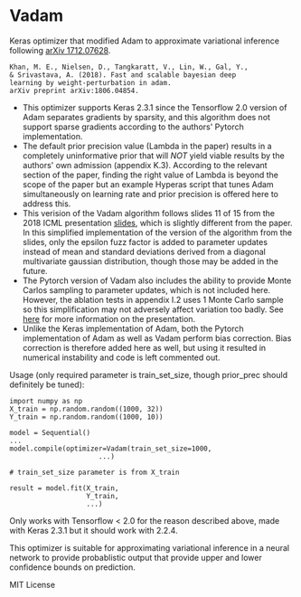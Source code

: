 # Vadam

Keras optimizer that modified Adam to approximate variational inference 
following [arXiv 1712.07628](https://arxiv.org/abs/1806.04854).

    Khan, M. E., Nielsen, D., Tangkaratt, V., Lin, W., Gal, Y., 
    & Srivastava, A. (2018). Fast and scalable bayesian deep 
    learning by weight-perturbation in adam. 
    arXiv preprint arXiv:1806.04854.
       
- This optimizer supports Keras 2.3.1 since the Tensorflow 2.0 version of
Adam separates gradients by sparsity, and this algorithm does not support 
sparse gradients according to the authors' Pytorch implementation.
- The default prior precision value (Lambda in the paper) results in a 
completely uninformative prior that will *NOT* yield viable results by the 
authors' own admission (appendix K.3). According to the relevant section 
of the paper, finding the right value of Lambda is beyond the scope of the 
paper but an example Hyperas script that tunes Adam simultaneously on 
learning rate and prior precision is offered here to address this.
- This verision of the Vadam algorithm follows slides 11 of 15 from the 
2018 ICML presentation [slides](https://goo.gl/ouZRkM), which is slightly 
different from the paper. In this simplified implementation of the version 
of the algorithm from the slides, only the epsilon fuzz factor is added to 
parameter updates instead of mean and standard deviations derived from a 
diagonal multivariate gaussian distribution, though those may be added 
in the future.
- The Pytorch version of Vadam also includes the ability to provide Monte 
Carlos sampling to parameter updates, which is not included here. However, 
the ablation tests in appendix I.2 uses 1 Monte Carlo sample so this 
simplification may not adversely affect variation too badly. 
See [here](https://thinklab.com/content/2693564) for more information on the 
presentation.
- Unlike the Keras implementation of Adam, both the Pytorch implementation 
of Adam as well as Vadam perform bias correction. Bias correction is 
therefore added here as well, but using it resulted in numerical instability 
and code is left commented out.
       
Usage (only required parameter is train_set_size, though prior_prec should 
definitely be tuned):

    import numpy as np
    X_train = np.random.random((1000, 32))
    Y_train = np.random.random((1000, 10))
    
    model = Sequential()
    ...    
    model.compile(optimizer=Vadam(train_set_size=1000,
                          ...)
    
    # train_set_size parameter is from X_train
    
    result = model.fit(X_train,
                       Y_train,
                       ...)

Only works with Tensorflow < 2.0 for the reason described above, made with 
Keras 2.3.1 but it should work with 2.2.4.

This optimizer is suitable for approximating variational inference in a 
neural network to provide probablistic output that provide upper and 
lower confidence bounds on prediction.

MIT License
